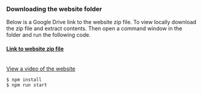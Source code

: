 ### Downloading the website folder

Below is a Google Drive link to the website zip file. To view locally download the zip file and extract contents. Then open a command window in the folder and run the following code. 

<h4 align="left">
	<a href="https://drive.google.com/file/d/1s2yqPEJFMk6LOYC2gy2A0wmZM6bqvhj3/view?usp=sharing">Link to website zip file</a>
  <br>
  <br>
</h4>

<p align="left">
	<a href="https://youtu.be/OdvbFIwX5To" target="_blank">View a video of the website</a>
</p>

```
$ npm install 
$ npm run start
```

